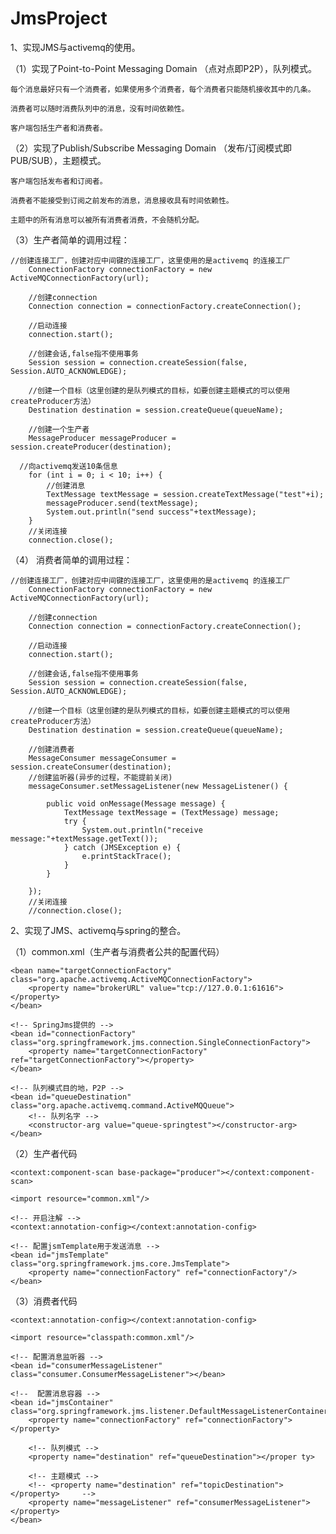 # JmsProject

1、实现JMS与activemq的使用。

（1）实现了Point-to-Point Messaging Domain （点对点即P2P），队列模式。

    每个消息最好只有一个消费者，如果使用多个消费者，每个消费者只能随机接收其中的几条。
    
    消费者可以随时消费队列中的消息，没有时间依赖性。
    
    客户端包括生产者和消费者。

（2）实现了Publish/Subscribe Messaging Domain （发布/订阅模式即PUB/SUB），主题模式。  

    客户端包括发布者和订阅者。
    
    消费者不能接受到订阅之前发布的消息，消息接收具有时间依赖性。
    
    主题中的所有消息可以被所有消费者消费，不会随机分配。
 
 （3）生产者简单的调用过程：
    
    //创建连接工厂，创建对应中间键的连接工厂，这里使用的是activemq 的连接工厂
		ConnectionFactory connectionFactory = new ActiveMQConnectionFactory(url);
    
		//创建connection
		Connection connection = connectionFactory.createConnection();
    
		//启动连接
		connection.start();
    
		//创建会话,false指不使用事务
		Session session = connection.createSession(false, Session.AUTO_ACKNOWLEDGE);
    
		//创建一个目标（这里创建的是队列模式的目标，如要创建主题模式的可以使用createProducer方法）
		Destination destination = session.createQueue(queueName);
    
		//创建一个生产者
		MessageProducer messageProducer = session.createProducer(destination);
    
	  //向activemq发送10条信息
		for (int i = 0; i < 10; i++) {
			//创建消息
			TextMessage textMessage = session.createTextMessage("test"+i);
			messageProducer.send(textMessage);
			System.out.println("send success"+textMessage);
		}
		//关闭连接
		connection.close();
   
   （4） 消费者简单的调用过程：
   
    //创建连接工厂，创建对应中间键的连接工厂，这里使用的是activemq 的连接工厂
		ConnectionFactory connectionFactory = new ActiveMQConnectionFactory(url);
    
		//创建connection
		Connection connection = connectionFactory.createConnection();
    
		//启动连接
		connection.start();
    
		//创建会话,false指不使用事务
		Session session = connection.createSession(false, Session.AUTO_ACKNOWLEDGE);
    
		//创建一个目标（这里创建的是队列模式的目标，如要创建主题模式的可以使用createProducer方法）
		Destination destination = session.createQueue(queueName);
    
		//创建消费者
		MessageConsumer messageConsumer = session.createConsumer(destination);
		//创建监听器(异步的过程，不能提前关闭)
		messageConsumer.setMessageListener(new MessageListener() {
			
			public void onMessage(Message message) {
				TextMessage textMessage = (TextMessage) message;
				try {
					System.out.println("receive message:"+textMessage.getText());
				} catch (JMSException e) {				
					e.printStackTrace();
				}
			}
			
		});
		//关闭连接
		//connection.close();
2、实现了JMS、activemq与spring的整合。
 
 （1）common.xml（生产者与消费者公共的配置代码）
   <!-- Activemq提供的ConnectionFactory -->
	<bean name="targetConnectionFactory" class="org.apache.activemq.ActiveMQConnectionFactory">
		<property name="brokerURL" value="tcp://127.0.0.1:61616"></property>
	</bean>
		
	<!-- SpringJms提供的 -->
	<bean id="connectionFactory" class="org.springframework.jms.connection.SingleConnectionFactory">
		<property name="targetConnectionFactory" ref="targetConnectionFactory"></property>
	</bean>
	
	<!-- 队列模式目的地，P2P -->
	<bean id="queueDestination" class="org.apache.activemq.command.ActiveMQQueue">
		<!-- 队列名字 -->
		<constructor-arg value="queue-springtest"></constructor-arg>
	</bean>
 
 （2）生产者代码
 
 	<context:component-scan base-package="producer"></context:component-scan>
	
	<import resource="common.xml"/>
			
	<!-- 开启注解 -->
	<context:annotation-config></context:annotation-config>	
	
	<!-- 配置jsmTemplate用于发送消息 -->
	<bean id="jmsTemplate" class="org.springframework.jms.core.JmsTemplate">
		<property name="connectionFactory" ref="connectionFactory"/>
	</bean>
  
  （3）消费者代码
  
  <!-- 开启注解 -->
	<context:annotation-config></context:annotation-config>	
  
	<import resource="classpath:common.xml"/>
	
	<!-- 配置消息监听器 -->
	<bean id="consumerMessageListener" class="consumer.ConsumerMessageListener"></bean>
  
	<!--  配置消息容器 -->
	<bean id="jmsContainer" class="org.springframework.jms.listener.DefaultMessageListenerContainer">
		<property name="connectionFactory" ref="connectionFactory"></property>	
    
		<!-- 队列模式 -->
		<property name="destination" ref="queueDestination"></proper ty>	
    
		<!-- 主题模式 -->
		<!-- <property name="destination" ref="topicDestination"></property>	 -->
		<property name="messageListener" ref="consumerMessageListener"></property>
	</bean>
